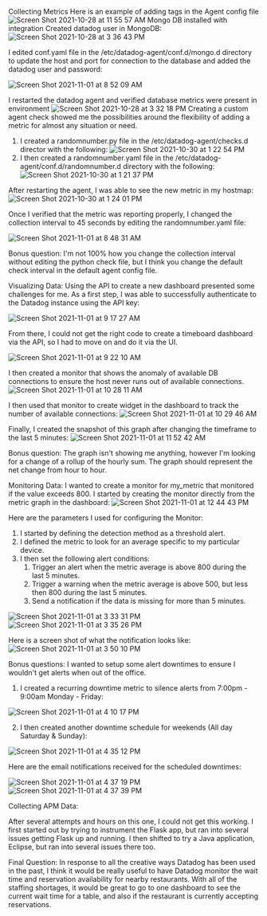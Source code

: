 Collecting Metrics
Here is an example of adding tags in the Agent config file
![Screen Shot 2021-10-28 at 11 55 57 AM](https://user-images.githubusercontent.com/93333758/139292211-e092fc8c-e973-499a-82ce-78473071af9e.png)
Mongo DB installed with integration
Created datadog user in MongoDB:
![Screen Shot 2021-10-28 at 3 36 43 PM](https://user-images.githubusercontent.com/93333758/139323644-ccd261e8-5c2a-407c-8624-c4bc43eb5788.png)

I edited conf.yaml file in the /etc/datadog-agent/conf.d/mongo.d directory to update the host and port for connection to the database and added the datadog user and password:

![Screen Shot 2021-11-01 at 8 52 09 AM](https://user-images.githubusercontent.com/93333758/139674412-ccbbb697-5f19-4030-a0ea-e41186ec647e.png)

I restarted the datadog agent and verified database metrics were present in environment
![Screen Shot 2021-10-28 at 3 32 18 PM](https://user-images.githubusercontent.com/93333758/139323192-67132a1e-e7a1-4938-8ef3-c3163bcce594.png)
Creating a custom agent check showed me the possibilities around the flexibility of adding a metric for almost any situation or need.
1) I created a randomnumber.py file in the /etc/datadog-agent/checks.d director with the following:
![Screen Shot 2021-10-30 at 1 22 54 PM](https://user-images.githubusercontent.com/93333758/139542939-3d6e599a-10de-4e27-8cf9-594773a93f13.png)
2) I then created a randomnumber.yaml file in the /etc/datadog-agent/conf.d/randomnumber.d directory with the following:
![Screen Shot 2021-10-30 at 1 21 37 PM](https://user-images.githubusercontent.com/93333758/139542905-d0730760-f663-4af7-b230-b60a57d1f3fd.png)

After restarting the agent, I was able to see the new metric in my hostmap:
![Screen Shot 2021-10-30 at 1 24 01 PM](https://user-images.githubusercontent.com/93333758/139542971-13026f33-b38d-4014-8aee-63a9983d33d1.png)

Once I verified that the metric was reporting properly, I changed the collection interval to 45 seconds by editing the randomnumber.yaml file:

![Screen Shot 2021-11-01 at 8 48 31 AM](https://user-images.githubusercontent.com/93333758/139673929-bc132190-a5af-4685-8e75-f26dd18944a3.png)

Bonus question:  I'm not 100% how you change the collection interval without editing the python check file, but I think you change the default check interval in the default agent config file.

Visualizing Data:
Using the API to create a new dashboard presented some challenges for me.  As a first step, I was able to successfully authenticate to the Datadog instance using the API key:

![Screen Shot 2021-11-01 at 9 17 27 AM](https://user-images.githubusercontent.com/93333758/139677725-b0f65be9-5366-4d94-82e5-ba711b633611.png)

From there, I could not get the right code to create a timeboard dashboard via the API, so I had to move on and do it via the UI.

![Screen Shot 2021-11-01 at 9 22 10 AM](https://user-images.githubusercontent.com/93333758/139678361-23ed4d85-34ef-4500-ba7a-61d85515fef3.png)

I then created a monitor that shows the anomaly of available DB connections to ensure the host never runs out of available connections.
![Screen Shot 2021-11-01 at 10 28 11 AM](https://user-images.githubusercontent.com/93333758/139687849-cd74f4a7-6f41-4985-9244-f60044d030b2.png)

I then used that monitor to create widget in the dashboard to track the number of available connections:
![Screen Shot 2021-11-01 at 10 29 46 AM](https://user-images.githubusercontent.com/93333758/139688056-5030da8c-720d-4523-9fc9-e96038489cb0.png)

Finally, I created the snapshot of this graph after changing the timeframe to the last 5 minutes:
![Screen Shot 2021-11-01 at 11 52 42 AM](https://user-images.githubusercontent.com/93333758/139701080-e7d76f93-28f8-4f54-a3d3-c2c91041c489.png)

Bonus question:  The graph isn't showing me anything, however I'm looking for a change of a rollup of the hourly sum.  The graph should represent the net change from hour to hour.

Monitoring Data:
I wanted to create a monitor for my_metric that monitored if the value exceeds 800.  I started by creating the monitor directly from the metric graph in the dashboard:
![Screen Shot 2021-11-01 at 12 44 43 PM](https://user-images.githubusercontent.com/93333758/139708438-1af14913-8cea-4e13-8cde-fc3a45f51862.png)

Here are the parameters I used for configuring the Monitor:
1) I started by defining the detection method as a threshold alert.
2) I defined the metric to look for an average specific to my particular device.
3) I then set the following alert conditions:
   1) Trigger an alert when the metric average is above 800 during the last 5 minutes.
   2) Trigger a warning when the metric average is above 500, but less then 800 during the last 5 minutes.
   3) Send a notification if the data is missing for more than 5 minutes.

![Screen Shot 2021-11-01 at 3 33 31 PM](https://user-images.githubusercontent.com/93333758/139730746-948bf9e5-daca-4eff-bf50-4cd76cd6811c.png)
![Screen Shot 2021-11-01 at 3 35 26 PM](https://user-images.githubusercontent.com/93333758/139730646-431883a8-f227-4326-a0ea-ea4b0a5e59dc.png)

Here is a screen shot of what the notification looks like:
![Screen Shot 2021-11-01 at 3 50 10 PM](https://user-images.githubusercontent.com/93333758/139732592-467b4d43-698e-4247-b42e-fa40ca3abfce.png)

Bonus questions:  I wanted to setup some alert downtimes to ensure I wouldn't get alerts when out of the office.
1) I created a recurring downtime metric to silence alerts from 7:00pm - 9:00am Monday - Friday:

![Screen Shot 2021-11-01 at 4 10 17 PM](https://user-images.githubusercontent.com/93333758/139735180-d52a450e-b400-4026-a2bb-0de790d6cac2.png)

2) I then created another downtime schedule for weekends (All day Saturday & Sunday):

![Screen Shot 2021-11-01 at 4 35 12 PM](https://user-images.githubusercontent.com/93333758/139738394-9f284175-ccee-48c7-8d05-17240a4b1800.png)

Here are the email notifications received for the scheduled downtimes:

![Screen Shot 2021-11-01 at 4 37 19 PM](https://user-images.githubusercontent.com/93333758/139738615-3b0b41a8-1a6b-496d-813b-20514b92283b.png)
![Screen Shot 2021-11-01 at 4 37 39 PM](https://user-images.githubusercontent.com/93333758/139738648-45956893-459e-4e4a-a658-d4b5ee8b5363.png)

Collecting APM Data:

After several attempts and hours on this one, I could not get this working.  I first started out by trying to instrument the Flask app, but ran into several issues getting Flask up and running.  I then shifted to try a Java application, Eclipse, but ran into several issues there too.

Final Question:
In response to all the creative ways Datadog has been used in the past, I think it would be really useful to have Datadog monitor the wait time and reservation availability for nearby restaurants.  With all of the staffing shortages, it would be great to go to one dashboard to see the current wait time for a table, and also if the restaurant is currently accepting reservations.
